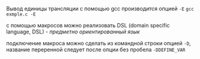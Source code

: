 Вывод единицы трансляции с помощью gcc производится опцией `-E` 
`gcc exmple.c -E`

с помощью макросов можно реализовать DSL (domain specific language, DSL) - *предметно ориентированный язык*

подключение макроса можно сделать из командной строки опцией `-D`, название переренной следует после опции без пробела `-DDEFINE_VAR`
